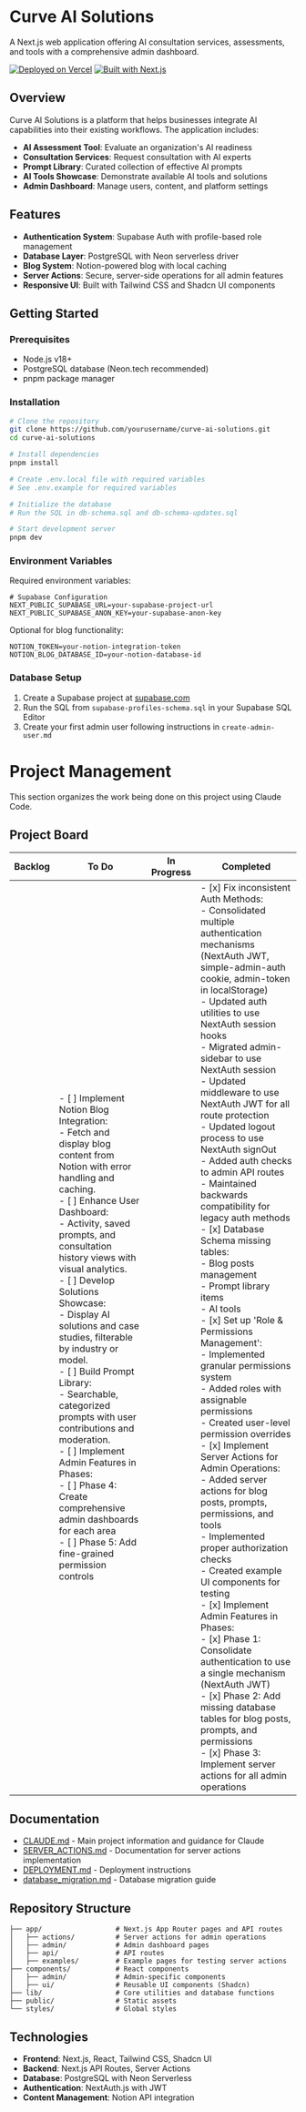 # Curve AI Solutions

A Next.js web application offering AI consultation services, assessments, and tools with a comprehensive admin dashboard.

[![Deployed on Vercel](https://img.shields.io/badge/Deployed%20on-Vercel-black?style=for-the-badge&logo=vercel)](https://vercel.com/claybowls-projects/v0-clean-machine-final)
[![Built with Next.js](https://img.shields.io/badge/Built%20with-Next.js-black?style=for-the-badge&logo=next.js)](https://nextjs.org/)

## Overview

Curve AI Solutions is a platform that helps businesses integrate AI capabilities into their existing workflows. The application includes:

- **AI Assessment Tool**: Evaluate an organization's AI readiness
- **Consultation Services**: Request consultation with AI experts
- **Prompt Library**: Curated collection of effective AI prompts
- **AI Tools Showcase**: Demonstrate available AI tools and solutions
- **Admin Dashboard**: Manage users, content, and platform settings

## Features

- **Authentication System**: Supabase Auth with profile-based role management
- **Database Layer**: PostgreSQL with Neon serverless driver
- **Blog System**: Notion-powered blog with local caching
- **Server Actions**: Secure, server-side operations for all admin features
- **Responsive UI**: Built with Tailwind CSS and Shadcn UI components

## Getting Started

### Prerequisites

- Node.js v18+
- PostgreSQL database (Neon.tech recommended)
- pnpm package manager

### Installation

```bash
# Clone the repository
git clone https://github.com/yourusername/curve-ai-solutions.git
cd curve-ai-solutions

# Install dependencies
pnpm install

# Create .env.local file with required variables
# See .env.example for required variables

# Initialize the database
# Run the SQL in db-schema.sql and db-schema-updates.sql

# Start development server
pnpm dev
```

### Environment Variables

Required environment variables:

```
# Supabase Configuration
NEXT_PUBLIC_SUPABASE_URL=your-supabase-project-url
NEXT_PUBLIC_SUPABASE_ANON_KEY=your-supabase-anon-key
```

Optional for blog functionality:

```
NOTION_TOKEN=your-notion-integration-token
NOTION_BLOG_DATABASE_ID=your-notion-database-id
```

### Database Setup

1. Create a Supabase project at [supabase.com](https://supabase.com)
2. Run the SQL from `supabase-profiles-schema.sql` in your Supabase SQL Editor
3. Create your first admin user following instructions in `create-admin-user.md`
# Project Management

This section organizes the work being done on this project using Claude Code.

## Project Board

| Backlog | To Do | In Progress | Completed |
| ------- | ----- | ----------- | --------- |
|  | - [ ] Implement Notion Blog Integration:<br>  - Fetch and display blog content from Notion with error handling and caching.<br>- [ ] Enhance User Dashboard:<br>  - Activity, saved prompts, and consultation history views with visual analytics.<br>- [ ] Develop Solutions Showcase:<br>  - Display AI solutions and case studies, filterable by industry or model.<br>- [ ] Build Prompt Library:<br>  - Searchable, categorized prompts with user contributions and moderation.<br>- [ ] Implement Admin Features in Phases:<br>  - [ ] Phase 4: Create comprehensive admin dashboards for each area<br>  - [ ] Phase 5: Add fine-grained permission controls |  | - [x] Fix inconsistent Auth Methods:<br>  - Consolidated multiple authentication mechanisms (NextAuth JWT, simple-admin-auth cookie, admin-token in localStorage)<br>  - Updated auth utilities to use NextAuth session hooks<br>  - Migrated admin-sidebar to use NextAuth session<br>  - Updated middleware to use NextAuth JWT for all route protection<br>  - Updated logout process to use NextAuth signOut<br>  - Added auth checks to admin API routes<br>  - Maintained backwards compatibility for legacy auth methods<br>- [x] Database Schema missing tables:<br>  - Blog posts management<br>  - Prompt library items<br>  - AI tools<br>- [x] Set up 'Role & Permissions Management':<br>  - Implemented granular permissions system<br>  - Added roles with assignable permissions<br>  - Created user-level permission overrides<br>- [x] Implement Server Actions for Admin Operations:<br>  - Added server actions for blog posts, prompts, permissions, and tools<br>  - Implemented proper authorization checks<br>  - Created example UI components for testing<br>- [x] Implement Admin Features in Phases:<br>  - [x] Phase 1: Consolidate authentication to use a single mechanism (NextAuth JWT)<br>  - [x] Phase 2: Add missing database tables for blog posts, prompts, and permissions<br>  - [x] Phase 3: Implement server actions for all admin operations |

## Documentation

- [CLAUDE.md](./CLAUDE.md) - Main project information and guidance for Claude
- [SERVER_ACTIONS.md](./docs/SERVER_ACTIONS.md) - Documentation for server actions implementation
- [DEPLOYMENT.md](./DEPLOYMENT.md) - Deployment instructions
- [database_migration.md](./database_migration.md) - Database migration guide

## Repository Structure

```
├── app/                  # Next.js App Router pages and API routes
│   ├── actions/          # Server actions for admin operations
│   ├── admin/            # Admin dashboard pages
│   ├── api/              # API routes
│   ├── examples/         # Example pages for testing server actions
├── components/           # React components
│   ├── admin/            # Admin-specific components
│   ├── ui/               # Reusable UI components (Shadcn)
├── lib/                  # Core utilities and database functions
├── public/               # Static assets
└── styles/               # Global styles
```

## Technologies

- **Frontend**: Next.js, React, Tailwind CSS, Shadcn UI
- **Backend**: Next.js API Routes, Server Actions
- **Database**: PostgreSQL with Neon Serverless
- **Authentication**: NextAuth.js with JWT
- **Content Management**: Notion API integration